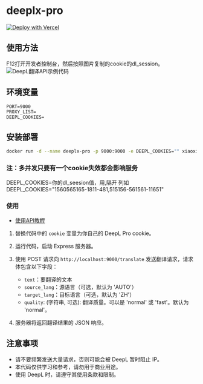 # deeplx-pro


[![Deploy with Vercel](https://vercel.com/button)](https://vercel.com/new/clone?repository-url=https%3A%2F%2Fgithub.com%2Fxiaozhou26%2Fdeeplx-pro&env=DEEPL_COOKIES&project-name=deeplx-pro&repository-name=deeplx-pro)

## 使用方法

F12打开开发者控制台，然后按照图片复制的cookie的dl_session。
![DeepL翻译API示例代码](https://cdn.jsdmirror.com/gh/xiaozhou26/tuph@main/images/2024-03-07%20120245.png)

## 环境变量
```
PORT=9000
PROXY_LIST=
DEEPL_COOKIES=
```

## 安装部署

```bash
docker run -d --name deeplx-pro -p 9000:9000 -e DEEPL_COOKIES="" xiaoxiaofeihh/deeplx-pro:latest
```
### 注：多并发只要有一个cookie失效都会影响服务
DEEPL_COOKIES=你的dl_seesion值，用,隔开
列如DEEPL_COOKIES="1560565165-1811-481,515156-561561-11651"

### 使用

- [使用API教程](https://github.com/xiaozhou26/deeplx/blob/main/API.md)


1. 替换代码中的 `cookie` 变量为你自己的 DeepL Pro cookie。
2. 运行代码，启动 Express 服务器。
3. 使用 POST 请求向 `http://localhost:9000/translate` 发送翻译请求，请求体包含以下字段：
   - `text`：要翻译的文本
   - `source_lang`：源语言（可选，默认为 'AUTO'）
   - `target_lang`：目标语言（可选，默认为 'ZH'）
   - `quality`: (字符串, 可选): 翻译质量。可以是 'normal' 或 'fast'。默认为 'normal'。

4. 服务器将返回翻译结果的 JSON 响应。

## 注意事项

- 请不要频繁发送大量请求，否则可能会被 DeepL 暂时阻止 IP。
- 本代码仅供学习和参考，请勿用于商业用途。
- 使用 DeepL 时，请遵守其使用条款和限制。
